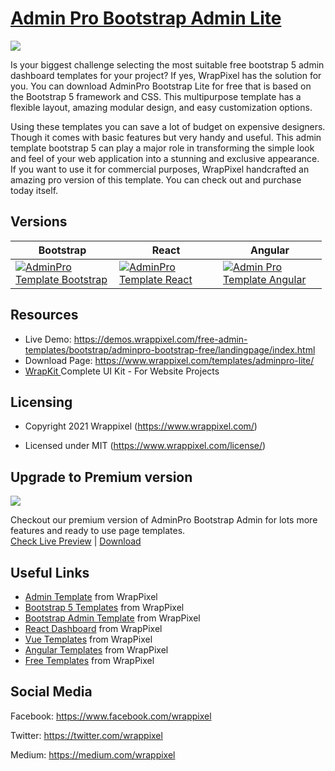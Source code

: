 <!-- # admin-pro-lite -->
<!-- Heading of Template -->
<h1>
  <a href="https://www.wrappixel.com/templates/adminpro-free/">Admin Pro Bootstrap Admin Lite</a>
</h1>

<!-- Main image of Template -->
<a target="_blank" href="https://www.wrappixel.com/wp-content/uploads/edd/2020/04/adminpro-angular-lite-y.jpg">
  <img src="https://www.wrappixel.com/wp-content/uploads/edd/2020/04/adminpro-angular-lite-y.jpg" />
</a>


<!-- <h4><a href="https://wrappixel.com/demos/free-admin-templates/admin-pro-lite/html/index.html">Free Version Demo Link</a></h4> -->

<!-- Description of Template -->
<p>
  Is your biggest challenge selecting the most suitable free bootstrap 5 admin dashboard templates for your project? If yes, WrapPixel has the solution for you. You can download AdminPro Bootstrap Lite for free that is based on the Bootstrap 5 framework and CSS. This multipurpose template has a flexible layout, amazing modular design, and easy customization options. 
</p>

<p>
  Using these templates you can save a lot of budget on expensive designers. Though it comes with basic features but very handy and useful. This admin template bootstrap 5 can play a major role in transforming the simple look and feel of your web application into a stunning and exclusive appearance. If you want to use it for commercial purposes, WrapPixel handcrafted an amazing pro version of this template. You can check out and purchase today itself.
</p>

<!-- Versions of Template -->
<h2><a id="user-content-versions" class="anchor" aria-hidden="true" href="#versions"></a>Versions</h2>
<table>
<thead>
<tr>
<th>Bootstrap</th>
<th>React</th>
<th>Angular</th>
</tr>
</thead>
<tbody>
<tr>
<td>
  <a href="https://www.wrappixel.com/templates/adminpro/" rel="nofollow" width="150px">
    <img src="https://www.wrappixel.com/wp-content/uploads/edd/2020/04/adminpro-bootstrap-admin-template-y.jpg" alt="AdminPro Template  Bootstrap" style="max-width:150px;">
  </a>
</td>
<td>
  <a href="https://www.wrappixel.com/templates/adminpro-react-redux-admin/" rel="nofollow" width="150px">
    <img src="https://www.wrappixel.com/wp-content/uploads/edd/2020/04/adminpro-react-dashboard-y.jpg" alt="AdminPro Template  React" style="max-width:150px;">
  </a>
</td>
  <td>
  <a href="https://www.wrappixel.com/templates/adminpro-angular-dashboard/" rel="nofollow" width="150px">
    <img src="https://www.wrappixel.com/wp-content/uploads/edd/2020/04/adminpro-angular-dashboard-y.jpg" alt="Admin Pro Template  Angular" style="max-width:150px;">
  </a>
</td>
</tr>
</tbody>
</table>

<!-- Resources of Template -->
<h2>Resources</h2>
<ul>
<li>  
  Live Demo: <a href="https://demos.wrappixel.com/free-admin-templates/bootstrap/adminpro-bootstrap-free/landingpage/index.html" rel="nofollow">https://demos.wrappixel.com/free-admin-templates/bootstrap/adminpro-bootstrap-free/landingpage/index.html</a>
</li>
<li>
    Download Page: <a href="https://www.wrappixel.com/templates/adminpro-lite/" rel="nofollow">
  https://www.wrappixel.com/templates/adminpro-lite/</a>
</li>
<li>
    <a href="https://www.wrappixel.com/templates/wrapkit/#demos" rel="nofollow">WrapKit </a>Complete UI Kit - For Website Projects
</li>
</ul>

<!-- Licensing of Template -->
<h2>Licensing</h2>
<ul>
  <li>
    <p>Copyright 2021 Wrappixel (<a href="https://www.wrappixel.com/" rel="nofollow">https://www.wrappixel.com/</a>)</p>
  </li>
  <li>
    <p>Licensed under MIT (<a href="https://www.wrappixel.com/license/">https://www.wrappixel.com/license/</a>)</p>
  </li>
</ul>

<!-- ## Pro Version -->

<!-- <a href="https://www.wrappixel.com/templates/adminpro/"><img src="https://www.wrappixel.com/wp-content/uploads/2019/01/adminpro-bootstrap-nw-1.jpg"/></a><br/> -->

<!-- <h4><a href="https://www.wrappixel.com/demos/admin-templates/admin-pro/main/index2.html">Demo</a></h4> -->

<!-- Upgrade to Premium version of Template -->
<h2>Upgrade to Premium version</h2>
<a target="_blank" href="https://www.wrappixel.com/templates/adminpro/">
  <img src="https://www.wrappixel.com/wp-content/uploads/edd/2020/04/adminpro-bootstrap-admin-template-y.jpg"/>
</a>
<p>
   Checkout our premium version of AdminPro Bootstrap Admin for lots more features and ready to use page templates.<br>
   <a href="https://demos.wrappixel.com/premium-admin-templates/bootstrap/adminpro-bootstrap/package/html/main/">Check Live Preview</a> | <a href="https://www.wrappixel.com/templates/adminpro/">Download</a>
</p>

<!-- Useful Links of Template -->
<h2>Useful Links</h2>
<ul>
<li><a href="https://www.wrappixel.com/templates/category/admin-template/">Admin Template</a> from WrapPixel</li>
<li><a href="https://www.wrappixel.com/">Bootstrap 5 Templates</a> from WrapPixel</li>
<li><a href="https://www.wrappixel.com/templates/category/bootstrap-admin-templates/">Bootstrap Admin Template</a> from WrapPixel</li>
<li><a href="https://www.wrappixel.com/templates/category/react-templates/">React Dashboard</a> from WrapPixel</li>
<li><a href="https://www.wrappixel.com/templates/category/vuejs-templates/">Vue Templates</a> from WrapPixel</li>
<li><a href="https://www.wrappixel.com/templates/category/angular-templates/">Angular Templates</a> from WrapPixel</li>
<li><a href="https://www.wrappixel.com/templates/category/free-templates/">Free Templates</a> from WrapPixel</li>
</ul>

<!-- Social Media of Wrappixel -->
<h2>Social Media</h2>
<p>Facebook: <a href="https://www.facebook.com/wrappixel">https://www.facebook.com/wrappixel</a></p>
<p>Twitter: <a href="https://twitter.com/wrappixel">https://twitter.com/wrappixel</a></p>
<p>Medium: <a href="https://medium.com/wrappixel">https://medium.com/wrappixel</a></p>


